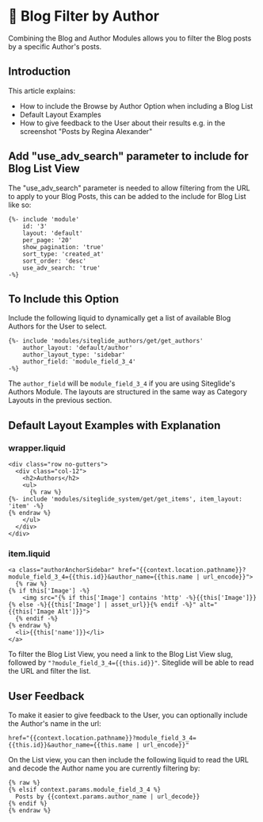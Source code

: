 # 🔹 Blog Filter by Author

Combining the Blog and Author Modules allows you to filter the Blog posts by a specific Author's posts.

<!-- ![](https://downloads.intercomcdn.com/i/o/167274754/606ef32e1a5ed45d5915fff6/image.png) -->

## Introduction

This article explains:

* How to include the Browse by Author Option when including a Blog List
* Default Layout Examples
* How to give feedback to the User about their results e.g. in the screenshot "Posts by Regina Alexander"

## Add "use\_adv\_search" parameter to include for Blog List View

The "use\_adv\_search" parameter is needed to allow filtering from the URL to apply to your Blog Posts, this can be added to the include for Blog List like so:

```liquid
{%- include 'module' 
    id: '3'
    layout: 'default'
    per_page: '20'
    show_pagination: 'true'
    sort_type: 'created_at'
    sort_order: 'desc'
    use_adv_search: 'true' 
-%}

```

## To Include this Option

Include the following liquid to dynamically get a list of available Blog Authors for the User to select.

```liquid
{%- include 'modules/siteglide_authors/get/get_authors'
    author_layout: 'default/author'
    author_layout_type: 'sidebar'
    author_field: 'module_field_3_4' 
-%}

```

The `author_field` will be `module_field_3_4` if you are using Siteglide's Authors Module. The layouts are structured in the same way as Category Layouts in the previous section.

## Default Layout Examples with Explanation

### wrapper.liquid

```liquid
<div class="row no-gutters">
  <div class="col-12">
    <h2>Authors</h2>
    <ul>
      {% raw %}
{%- include 'modules/siteglide_system/get/get_items', item_layout: 'item' -%}
{% endraw %}
    </ul>
  </div>
</div>

```

### item.liquid

```liquid
<a class="authorAnchorSidebar" href="{{context.location.pathname}}?module_field_3_4={{this.id}}&author_name={{this.name | url_encode}}">
  {% raw %}
{% if this['Image'] -%}
    <img src="{% if this['Image'] contains 'http' -%}{{this['Image']}}{% else -%}{{this['Image'] | asset_url}}{% endif -%}" alt="{{this['Image Alt']}}">
  {% endif -%}
{% endraw %}
  <li>{{this['name']}}</li>
</a>

```

To filter the Blog List View, you need a link to the Blog List View slug, followed by `"?module_field_3_4={{this.id}}"`. Siteglide will be able to read the URL and filter the list.

## User Feedback

To make it easier to give feedback to the User, you can optionally include the Author's name in the url:

```liquid
href="{{context.location.pathname}}?module_field_3_4={{this.id}}&author_name={{this.name | url_encode}}"

```

On the List view, you can then include the following liquid to read the URL and decode the Author name you are currently filtering by:

```liquid
{% raw %}
{% elsif context.params.module_field_3_4 %}
  Posts by {{context.params.author_name | url_decode}}
{% endif %}
{% endraw %}
```
